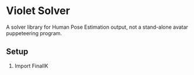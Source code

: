 # Violet Solver

A solver library for Human Pose Estimation output, not a stand-alone avatar puppeteering program.

## Setup

1. Import FinalIK
